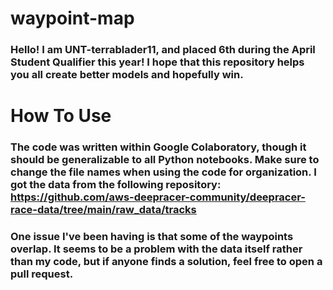 # waypoint-map

### Hello! I am UNT-terrablader11, and placed 6th during the April Student Qualifier this year! I hope that this repository helps you all create better models and hopefully win. 

# How To Use

### The code was written within Google Colaboratory, though it should be generalizable to all Python notebooks. Make sure to change the file names when using the code for organization. I got the data from the following repository: https://github.com/aws-deepracer-community/deepracer-race-data/tree/main/raw_data/tracks

### One issue I've been having is that some of the waypoints overlap. It seems to be a problem with the data itself rather than my code, but if anyone finds a solution, feel free to open a pull request. 
